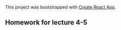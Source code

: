 This project was bootstrapped with [Create React App](https://github.com/facebook/create-react-app).

## Homework for lecture 4-5

